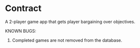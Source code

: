 # Contract
A 2-player game app that gets player bargaining over objectives.

KNOWN BUGS:
1. Completed games are not removed from the database.
